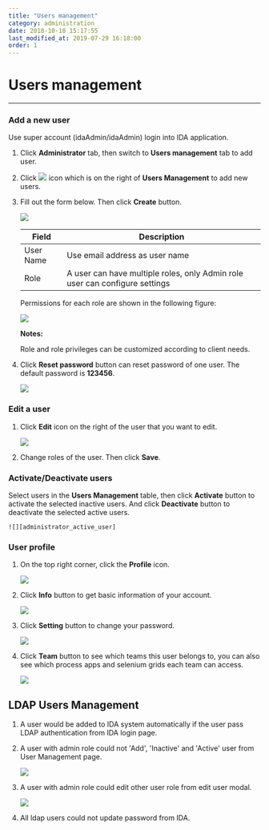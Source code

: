 ```yaml
---
title: "Users management"
category: administration
date: 2018-10-18 15:17:55
last_modified_at: 2019-07-29 16:18:00
order: 1
---
```


# Users management
***
### Add a new user
  Use super account (idaAdmin/idaAdmin) login into IDA application.
  1. Click **Administrator** tab, then switch to  **Users management** tab to add user.  
  2. Click ![][add_icon] icon which is on the right of **Users Management** to add new users.
  3. Fill out the form below. Then click **Create** button.

     ![][administrator_add]  

     |   Field       | Description               |
     | --------------|---------------------------|
     | User Name     | Use email address as user name|
     | Role          | A user can have multiple roles, only Admin role user can configure settings|

     Permissions for each role are shown in the following figure:

     ![][administrator_role_permission]

     **Notes:**

     Role and role privileges can be customized according to client needs.

  4. Click **Reset password** button can reset password of one user. The default password is **123456**.

     ![][administrator_reset_password]  

### Edit a user
  1. Click **Edit** icon on the right of the user that you want to edit.

     ![][administrator_edit_user]

  2. Change roles of the user. Then click **Save**.

### Activate/Deactivate users

   Select users in the **Users Management** table, then click **Activate** button to activate the selected inactive users. And click **Deactivate** button to deactivate the selected active users.

   	![][administrator_active_user]

### User profile

  1. On the top right corner, click the  **Profile** icon.

     ![][administrator_profile]

  2. Click **Info** button to get basic information of your account.

     ![][administrator_profile_page]

  3. Click **Setting** button to change your password.

     ![][administrator_password]

  4. Click **Team** button to see which teams this user belongs to, you can also see which process apps and selenium grids each team can access.
  
     ![][administration_user_team]


## LDAP Users Management 

  1. A user would be added to IDA system automatically if the user pass LDAP authentication from IDA login page. 

  2. A user with admin role could not 'Add', 'Inactive' and 'Active' user from User Management page.

     ![][ldap_user_management]

  3. A user with admin role could edit other user role from edit user modal.

     ![][edit_user_modal]

  4. All ldap users could not update password from IDA.


[administrator_add]: ../images/administrator/Administrator_add.png
[administrator_reset]: ../images/administrator/Administrator_reset.png
[administrator_profile]: ../images/administrator/administrator_profile.PNG
[administrator_profile_page]: ../images/administrator/administrator_profile_page.PNG
[administrator_password]: ../images/administrator/administrator_password.png
[add_icon]: ../images/administrator/Administrator_add_icon.png
[administrator_reset_password]: ../images/administrator/administrator_reset_password.png
[administrator_edit_user]: ../images/administrator/administrator_edit_user.png
[administrator_active_user]: ../images/administrator/administrator_active_user.png
[administrator_role_permission]: ../images/administrator/administrator_role_permission.png
[administration_user_team]: ../images/administrator/administration_user_team.png
[ldap_user_management]: ../images/administrator/ldap_user_management.png
[edit_user_modal]: ../images/administrator/edit_user_modal.png